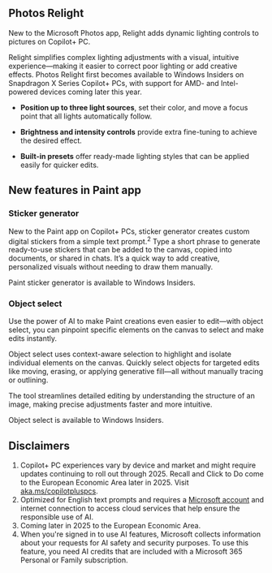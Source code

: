 ## Photos Relight

New to the Microsoft Photos app, Relight adds dynamic lighting controls to pictures on Copilot+ PC.

Relight simplifies complex lighting adjustments with a visual, intuitive experience—making it easier to correct poor lighting or add creative effects. Photos Relight first becomes available to Windows Insiders on Snapdragon X Series Copilot+ PCs, with support for AMD- and Intel-powered devices coming later this year.

- **Position up to three light sources**, set their color, and move a focus point that all lights automatically follow.

- **Brightness and intensity controls** provide extra fine-tuning to achieve the desired effect.

- **Built-in presets** offer ready-made lighting styles that can be applied easily for quicker edits.

## New features in Paint app

### Sticker generator

New to the Paint app on Copilot+ PCs, sticker generator creates custom digital stickers from a simple text prompt.<sup>2</sup> Type a short phrase to generate ready-to-use stickers that can be added to the canvas, copied into documents, or shared in chats. It’s a quick way to add creative, personalized visuals without needing to draw them manually.

Paint sticker generator is available to Windows Insiders.

### Object select

Use the power of AI to make Paint creations even easier to edit—with object select, you can pinpoint specific elements on the canvas to select and make edits instantly.

Object select uses context-aware selection to highlight and isolate individual elements on the canvas. Quickly select objects for targeted edits like moving, erasing, or applying generative fill—all without manually tracing or outlining.

The tool streamlines detailed editing by understanding the structure of an image, making precise adjustments faster and more intuitive.

Object select is available to Windows Insiders.

## Disclaimers

1. Copilot+ PC experiences vary by device and market and might require updates continuing to roll out through 2025. Recall and Click to Do come to the European Economic Area later in 2025. Visit [aka.ms/copilotpluspcs](https://www.microsoft.com/windows/copilot-plus-pcs?r=1#faq1).
1. Optimized for English text prompts and requires a [Microsoft account](https://account.microsoft.com/account?ru=https%3A%2F%2Faccount.microsoft.com%2F&destrt=home.landing&pageName=Account) and internet connection to access cloud services that help ensure the responsible use of AI.
1. Coming later in 2025 to the European Economic Area.
1. When you're signed in to use AI features, Microsoft collects information about your requests for AI safety and security purposes. To use this feature, you need AI credits that are included with a Microsoft 365 Personal or Family subscription.